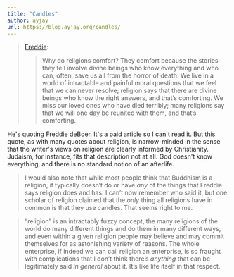 ```yaml
---
title: "Candles"
author: ayjay
url: https://blog.ayjay.org/candles/
---
```


> [Freddie](https://freddiedeboer.substack.com/p/ayaan-hirsi-ali-worships-the-god):
>  > Why do religions comfort? They comfort because the stories they tell involve divine beings who know everything and who can, often, save us all from the horror of death. We live in a world of intractable and painful moral questions that we feel that we can never resolve; religion says that there are divine beings who know the right answers, and that’s comforting. We miss our loved ones who have died terribly; many religions say that we will one day be reunited with them, and that’s comforting.

He's quoting Freddie deBoer. It's a paid article so I can't read it. But this quote, as with many quotes about religion, is narrow-minded in the sense that the writer's views on religion are clearly informed by Christianity. Judaism, for instance, fits that description not at all. God doesn't know everything, and there is no standard notion of an afterlife.


> I would also note that while most people think that Buddhism is a religion, it typically doesn’t do or have *any* of the things that Freddie says religion does and has. I can’t now remember who said it, but one scholar of religion claimed that the *only* thing all religions have in common is that they use candles. That seems right to me.


> “religion” is an intractably fuzzy concept, the many religions of the world do many different things and do them in many different ways, and even within a given religion people may believe and may commit themselves for as astonishing variety of reasons. The whole enterprise, if indeed we can call religion an enterprise, is so fraught with complications that I don’t think there’s *anything* that can be legitimately said *in general* about it. It’s like life itself in that respect.



